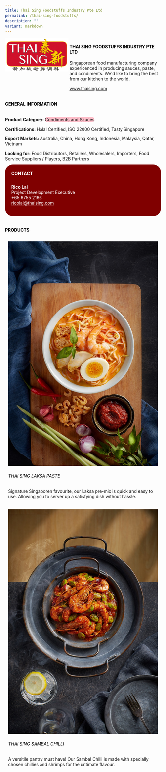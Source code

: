 ```yaml
---
title: Thai Sing Foodstuffs Industry Pte Ltd
permalink: /thai-sing-foodstuffs/
description: ""
variant: markdown
---
```

<div class="flex-paragraph">
	<div style="display: flex; flex-wrap: wrap;" class="flex-container">
		<div style="flex: 1 1 40%; display: block;" class="card sgds">
			<img src="/images/Thai%20Sing%20Foodstuffs/thai_sing_foodstuffs_logo.png">
		</div>
		<div style="flex: 1 1 58%; display: block; margin-left: 3px" class="card-sgds">
			<h4 style="text-transform: uppercase; color: black;"><b>Thai Sing Foodstuffs Industry Pte Ltd</b></h4>
			<p>Singaporean food manufacturing company expericenced in producing sauces, paste, and condiments. We'd like to bring the best from our kitchen to the world.</p>
			<p><a target="_blank" href="https://www.thaising.com">www.thaising.com</a></p>
		</div>
	</div>
</div>

<h4 style="text-transform: uppercase; color: black;">
	<b>General Information</b>
</h4>
<div style="display: flex; flex-wrap: wrap;" class="flex-container">
	<div style="flex: 1 1 65%; display: block; align-self: stretch" class="card sgds">
		<div class="flex-paragraph">
			<p>
				<b>Product Category: </b>
				<span style="background-color: pink; border-radius: 10px;">Condiments and Sauces</span>
			</p>
			<p>
				<b>Certifications: </b>Halal Certified, ISO 22000 Certified, Tasty Singapore
			</p>
			<p>
				<b>Export Markets: </b>Australia, China, Hong Kong, Indonesia, Malaysia, Qatar, Vietnam
			</p>
			<p style="margin-bottom: 10px;">
				<b>Looking for: </b>Food Distributors, Retailers, Wholesalers, Importers, Food Service Suppliers / Players, B2B Partners
			</p>
		</div>
	</div>
	<div style="flex: 1 1 35%; padding: 10px; display: block; background-color: maroon; border-radius: 25px; align-self: center;" class="card sgds">
		<h4 style="color: white; margin-top: 10px; margin-left: 10px;">CONTACT</h4>
		<div class="flex-paragraph">
			<p style="padding: 10px; color: white;">
				<b>Rico Lai</b>
				<br>Project Development Executive<br>+65 6755 2166<br>
				<a style="color: white;" href="mailto:ricolai@thaising.com">ricolai@thaising.com</a>
			</p>
		</div>
	</div>
</div>
<br>
<h4 style="text-transform: uppercase; color: black;">
	<b>Products</b>
</h4>
<div style="display: flex; flex-wrap: wrap;">
	<div style="flex: 1 1 47%; margin: 10px; display: block;" class="card sgds">
		<div style="display: block;" class="flex-image">
			<img src="/images/Thai%20Sing%20Foodstuffs/thai_sing_foodstuffs_product_01.jpg">
		</div>
		<div class="flex-paragraph">
			<h6 style="text-transform: uppercase; color: black;">Thai Sing Laksa Paste</h6>
			<p>Signature Singaporen favourite, our Laksa pre-mix is quick and easy to use. Allowing you to server up a satisfying dish without hassle.</p>
		</div>
	</div>
	<div style="flex: 1 1 47%; margin: 10px; display: block;" class="card sgds">
		<div style="display: block;" class="flex-image">
			<img src="/images/Thai%20Sing%20Foodstuffs/thai_sing_foodstuffs_product_02.jpg">
		</div>
		<div class="flex-paragraph">
			<h6 style="text-transform: uppercase; color: black;">Thai Sing Sambal Chilli</h6>
			<p>A versitile pantry must have! Our Sambal Chilli is made with specially chosen chillies and shrimps for the untimate flavour.</p>
		</div>
	</div>
</div>